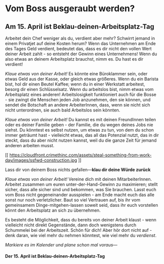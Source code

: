# Vom Boss ausgeraubt werden?

## Am 15. April ist Beklau-deinen-Arbeitsplatz-Tag

Arbeitet dein Chef weniger als du, verdient aber mehr? Schwirrt jemand in einem Privatjet auf deine Kosten herum? Wenn das Unternehmen am Ende des Tages Geld verdient, bedeutet das, dass es dir nicht den vollen Wert deiner Arbeit zahlt - so entsteht der Gewinn eines Unternehmens! Wenn du also etwas an deinem Arbeitsplatz brauchst, nimm es. Du hast es dir verdient!

_Klaue etwas von deiner Arbeit!_ Es könnte eine Büroklammer sein, oder etwas Geld aus der Kasse, oder gleich etwas größeres. Wenn du ein Barista bist, hol dir einen Beutel Kaffee; wenn du in einer Werkstatt arbeitest, besorg dir einen Schlüsselsatz. Wenn du arbeitslos bist, nimm etwas vom Arbeitsplatz eines anderen! Arbeitslosigkeit funktioniert auch für die Bosse - sie zwingt die Menschen jeden Job anzunehmen, den sie können, und sendet die Botschaft an andere ArbeiterInnen, dass, wenn sie nicht sich nicht unterordnen, sie auch bald Arbeitslos sein könnten.

_Klaue etwas von deiner Arbeit!_ Du kannst es mit deinen FreundInnen teilen oder es deiner Familie geben - der Familie, die du wegen deines Jobs nie siehst. Du könntest es selbst nutzen, um etwas zu tun, von dem du schon immer geträumt hast - vielleicht etwas, das all das Potenzial nutzt, das in dir steckt, dass du aber nicht nutzen kannst, weil du die ganze Zeit für jemand anderen arbeiten musst.

[[ https://cloudfront.crimethinc.com/assets/steal-something-from-work-day/images/ssfwd-construction.jpg ]]

Lass dir von deinem Boss nichts gefallen—**klau dir deine Würde zurück**

_Klaue etwas von deiner Arbeit!_ Vereine dich mit deinen MitarbeiterInnen. Arbeitet zusammen um euren unter-der-Hand-Gewinn zu maximieren; stellt sicher, dass alle sicher sind und bekommen, was Sie brauchen. Lasst euch vom Boss nicht gegeneinander ausspielen - am Ende macht euch das alle sonst nur noch verletzlicher. Baut so viel Vertrauen auf, bis ihr vom gemeinsamem Dinge-mitgehen-lassen soweit seid, dass ihr euch vorstellen könnt den Arbeitsplatz an sich zu übernehmen.

Es besteht die Möglichkeit, dass du bereits von deiner Arbeit klaust - wenn vielleicht nicht direkt Gegenstände, dann doch wenigstens durch Schummelei bei der Arbeitszeit. Schön für dich! Aber hör dort nicht auf - denk daran, wie viel mehr du nehmen könntest, wie viel mehr du _verdienst_.

_Markiere es im Kalender und plane schon mal voraus—_

#### Der 15. April ist Beklau-deinen-Arbeitsplatz-Tag
